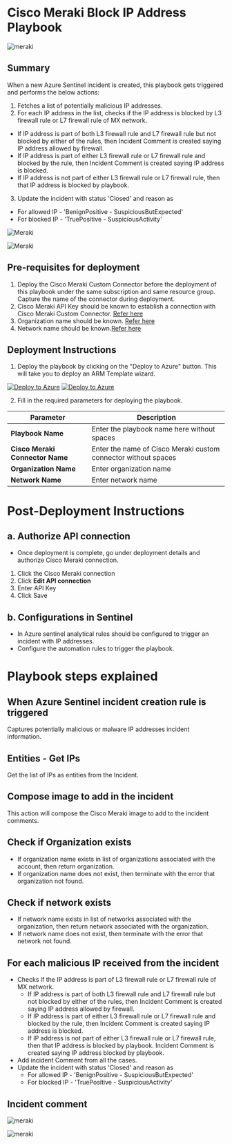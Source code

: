 # Cisco Meraki Block IP Address Playbook

![meraki](../../Connector/MerakiConnector/logo.jpg)

## Summary
 When a new Azure Sentinel incident is created, this playbook gets triggered and performs the below actions:
 1. Fetches a list of potentially malicious IP addresses.
 2. For each IP address in the list, checks if the IP address is blocked by L3 firewall rule or L7 firewall rule of MX network.
  - If IP address is part of both L3 firewall rule and L7 firewall rule but not blocked by either of the rules, then Incident Comment is created saying IP address allowed by firewall.
  - If IP address is part of either L3 firewall rule or L7 firewall rule and blocked by the rule, then Incident Comment is created saying IP address is blocked.
  - If IP address is not part of either L3 firewall rule or L7 firewall rule, then that IP address is blocked by playbook.
3. Update the incident with status 'Closed' and reason as
  - For allowed IP - 'BenignPositive - SuspiciousButExpected'
  - For blocked IP - 'TruePositive - SuspiciousActivity'

![Meraki](./Images/PlaybookDesignerLight.jpg)

![Meraki](./Images/PlaybookDesignerDark.jpg)


 ## Pre-requisites for deployment
1. Deploy the Cisco Meraki Custom Connector before the deployment of this playbook under the same subscription and same resource group. Capture the name of the connector during deployment.
2. Cisco Meraki API Key should be known to establish a connection with Cisco Meraki Custom Connector. [Refer here](https://developer.cisco.com/meraki/api-v1/#!getting-started/authorization)
3. Organization name should be known. [Refer here](https://developer.cisco.com/meraki/api-v1/#!getting-started/find-your-organization-id) 
4. Network name should be known.[Refer here](https://developer.cisco.com/meraki/api-v1/#!getting-started/find-your-network-id)

 ## Deployment Instructions
 1. Deploy the playbook by clicking on the "Deploy to Azure" button. This will take you to deploy an ARM Template wizard.

 [![Deploy to Azure](https://aka.ms/deploytoazurebutton)](https://portal.azure.com/#create/Microsoft.Template/uri/https%3A%2Fdev.azure.com/SentinelAccenture/_git/Sentinel-Accenture%20Logic%20Apps%20connectors?path=%2FPlaybooks%2FMeraki-Block-IP-Address%2Fazuredeploy.json&version=GBCiscoMeraki)  [![Deploy to Azure](https://aka.ms/deploytoazuregovbutton)](https://portal.azure.com/#create/Microsoft.Template/uri/https%3A%2Fdev.azure.com/SentinelAccenture/_git/Sentinel-Accenture%20Logic%20Apps%20connectors?path=%2FPlaybooks%2FMeraki-Block-IP-Address%2Fazuredeploy.json&version=GBCiscoMeraki)

 2. Fill in the required parameters for deploying the playbook.

 | Parameter  | Description |
| ------------- | ------------- |
| **Playbook Name** | Enter the playbook name here without spaces |
| **Cisco Meraki Connector Name**|Enter the name of Cisco Meraki custom connector without spaces |
| **Organization Name** | Enter organization name |
| **Network Name**| Enter network name | 


# Post-Deployment Instructions 
## a. Authorize API connection
* Once deployment is complete, go under deployment details and authorize Cisco Meraki connection. 
1.  Click the Cisco Meraki connection
2.  Click **Edit API connection**
3.  Enter API Key
4.  Click Save

## b. Configurations in Sentinel
- In Azure sentinel analytical rules should be configured to trigger an incident with IP addresses. 
- Configure the automation rules to trigger the playbook.

# Playbook steps explained
## When Azure Sentinel incident creation rule is triggered
  Captures potentially malicious or malware IP addresses incident information.

## Entities - Get IPs
  Get the list of IPs as entities from the Incident.

## Compose image to add in the incident
This action will compose the Cisco Meraki image to add to the incident comments.

## Check if Organization exists
 *  If organization name exists in list of organizations associated with the account, then return organization. 
 *  If organization name does not exist, then terminate with the error that organization not found.

 ## Check if network exists
  *  If network name exists in list of networks associated with the organization, then return network associated with the organization. 
 *  If network name does not exist, then terminate with the error that network not found.

## For each malicious IP received from the incident
 - Checks if the IP address is part of L3 firewall rule or L7 firewall rule of MX network.
   - If IP address is part of both L3 firewall rule and L7 firewall rule but not blocked by either of the rules, then Incident Comment is created saying IP address allowed by firewall.
   - If IP address is part of either L3 firewall rule or L7 firewall rule and blocked by the rule, then Incident Comment is created saying IP address is blocked.
   - If IP address is not part of either L3 firewall rule or L7 firewall rule, then that IP address is blocked by playbook. Incident Comment is created saying IP address blocked by playbook.
 - Add incident Comment from all the cases.
 - Update the incident with status 'Closed' and reason as
   - For allowed IP - 'BenignPositive - SuspiciousButExpected'
   - For blocked IP - 'TruePositive - SuspiciousActivity'

## Incident comment 
![meraki](./Images/IncidentCommentLight.jpg)

![meraki](./Images/IncidentCommentDark.jpg)